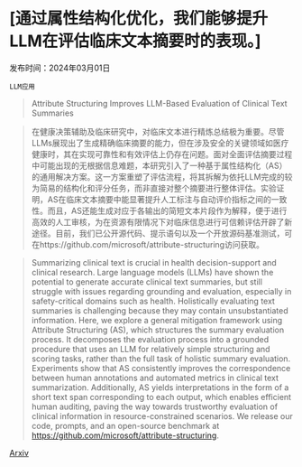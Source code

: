 # [通过属性结构化优化，我们能够提升LLM在评估临床文本摘要时的表现。]

发布时间：2024年03月01日

`LLM应用`

> Attribute Structuring Improves LLM-Based Evaluation of Clinical Text Summaries

> 在健康决策辅助及临床研究中，对临床文本进行精炼总结极为重要。尽管LLMs展现出了生成精确临床摘要的能力，但在涉及安全的关键领域如医疗健康时，其在实现可靠性和有效评估上仍存在问题。面对全面评估摘要过程中可能出现的无根据信息难题，本研究引入了一种基于属性结构化（AS）的通用解决方案。这一方案重塑了评估流程，将其拆解为依托LLM完成的较为简易的结构化和评分任务，而非直接对整个摘要进行整体评估。实验证明，AS在临床文本摘要中能显著提升人工标注与自动评价指标之间的一致性。而且，AS还能生成对应于各输出的简短文本片段作为解释，便于进行高效的人工审核，为在资源有限情况下对临床信息进行可信赖评估开辟了新途径。目前，我们已公开源代码、提示语句以及一个开放源码基准测试，可在https://github.com/microsoft/attribute-structuring访问获取。

> Summarizing clinical text is crucial in health decision-support and clinical research. Large language models (LLMs) have shown the potential to generate accurate clinical text summaries, but still struggle with issues regarding grounding and evaluation, especially in safety-critical domains such as health. Holistically evaluating text summaries is challenging because they may contain unsubstantiated information. Here, we explore a general mitigation framework using Attribute Structuring (AS), which structures the summary evaluation process. It decomposes the evaluation process into a grounded procedure that uses an LLM for relatively simple structuring and scoring tasks, rather than the full task of holistic summary evaluation. Experiments show that AS consistently improves the correspondence between human annotations and automated metrics in clinical text summarization. Additionally, AS yields interpretations in the form of a short text span corresponding to each output, which enables efficient human auditing, paving the way towards trustworthy evaluation of clinical information in resource-constrained scenarios. We release our code, prompts, and an open-source benchmark at https://github.com/microsoft/attribute-structuring.

[Arxiv](https://arxiv.org/abs/2403.01002)